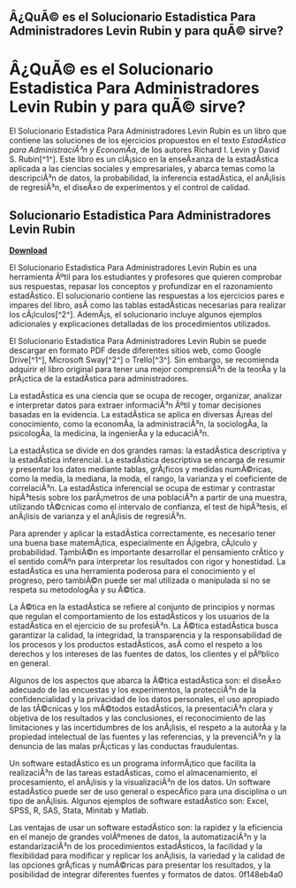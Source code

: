 ## Â¿QuÃ© es el Solucionario Estadistica Para Administradores Levin Rubin y para quÃ© sirve?

  
# Â¿QuÃ© es el Solucionario Estadistica Para Administradores Levin Rubin y para quÃ© sirve?
 
El Solucionario Estadistica Para Administradores Levin Rubin es un libro que contiene las soluciones de los ejercicios propuestos en el texto *EstadÃ­stica para AdministraciÃ³n y EconomÃ­a*, de los autores Richard I. Levin y David S. Rubin[^1^]. Este libro es un clÃ¡sico en la enseÃ±anza de la estadÃ­stica aplicada a las ciencias sociales y empresariales, y abarca temas como la descripciÃ³n de datos, la probabilidad, la inferencia estadÃ­stica, el anÃ¡lisis de regresiÃ³n, el diseÃ±o de experimentos y el control de calidad.
 
## Solucionario Estadistica Para Administradores Levin Rubin


[**Download**](https://www.google.com/url?q=https%3A%2F%2Furluso.com%2F2tM3U0&sa=D&sntz=1&usg=AOvVaw3ZYw1jVLhH2yQnq16qFwNN)

 
El Solucionario Estadistica Para Administradores Levin Rubin es una herramienta Ãºtil para los estudiantes y profesores que quieren comprobar sus respuestas, repasar los conceptos y profundizar en el razonamiento estadÃ­stico. El solucionario contiene las respuestas a los ejercicios pares e impares del libro, asÃ­ como las tablas estadÃ­sticas necesarias para realizar los cÃ¡lculos[^2^]. AdemÃ¡s, el solucionario incluye algunos ejemplos adicionales y explicaciones detalladas de los procedimientos utilizados.
 
El Solucionario Estadistica Para Administradores Levin Rubin se puede descargar en formato PDF desde diferentes sitios web, como Google Drive[^1^], Microsoft Sway[^2^] o Trello[^3^]. Sin embargo, se recomienda adquirir el libro original para tener una mejor comprensiÃ³n de la teorÃ­a y la prÃ¡ctica de la estadÃ­stica para administradores.
  
La estadÃ­stica es una ciencia que se ocupa de recoger, organizar, analizar e interpretar datos para extraer informaciÃ³n Ãºtil y tomar decisiones basadas en la evidencia. La estadÃ­stica se aplica en diversas Ã¡reas del conocimiento, como la economÃ­a, la administraciÃ³n, la sociologÃ­a, la psicologÃ­a, la medicina, la ingenierÃ­a y la educaciÃ³n.
 
La estadÃ­stica se divide en dos grandes ramas: la estadÃ­stica descriptiva y la estadÃ­stica inferencial. La estadÃ­stica descriptiva se encarga de resumir y presentar los datos mediante tablas, grÃ¡ficos y medidas numÃ©ricas, como la media, la mediana, la moda, el rango, la varianza y el coeficiente de correlaciÃ³n. La estadÃ­stica inferencial se ocupa de estimar y contrastar hipÃ³tesis sobre los parÃ¡metros de una poblaciÃ³n a partir de una muestra, utilizando tÃ©cnicas como el intervalo de confianza, el test de hipÃ³tesis, el anÃ¡lisis de varianza y el anÃ¡lisis de regresiÃ³n.
 
Para aprender y aplicar la estadÃ­stica correctamente, es necesario tener una buena base matemÃ¡tica, especialmente en Ã¡lgebra, cÃ¡lculo y probabilidad. TambiÃ©n es importante desarrollar el pensamiento crÃ­tico y el sentido comÃºn para interpretar los resultados con rigor y honestidad. La estadÃ­stica es una herramienta poderosa para el conocimiento y el progreso, pero tambiÃ©n puede ser mal utilizada o manipulada si no se respeta su metodologÃ­a y su Ã©tica.
  
La Ã©tica en la estadÃ­stica se refiere al conjunto de principios y normas que regulan el comportamiento de los estadÃ­sticos y los usuarios de la estadÃ­stica en el ejercicio de su profesiÃ³n. La Ã©tica estadÃ­stica busca garantizar la calidad, la integridad, la transparencia y la responsabilidad de los procesos y los productos estadÃ­sticos, asÃ­ como el respeto a los derechos y los intereses de las fuentes de datos, los clientes y el pÃºblico en general.
 
Algunos de los aspectos que abarca la Ã©tica estadÃ­stica son: el diseÃ±o adecuado de las encuestas y los experimentos, la protecciÃ³n de la confidencialidad y la privacidad de los datos personales, el uso apropiado de las tÃ©cnicas y los mÃ©todos estadÃ­sticos, la presentaciÃ³n clara y objetiva de los resultados y las conclusiones, el reconocimiento de las limitaciones y las incertidumbres de los anÃ¡lisis, el respeto a la autorÃ­a y la propiedad intelectual de las fuentes y las referencias, y la prevenciÃ³n y la denuncia de las malas prÃ¡cticas y las conductas fraudulentas.
 
Un software estadÃ­stico es un programa informÃ¡tico que facilita la realizaciÃ³n de las tareas estadÃ­sticas, como el almacenamiento, el procesamiento, el anÃ¡lisis y la visualizaciÃ³n de los datos. Un software estadÃ­stico puede ser de uso general o especÃ­fico para una disciplina o un tipo de anÃ¡lisis. Algunos ejemplos de software estadÃ­stico son: Excel, SPSS, R, SAS, Stata, Minitab y Matlab.
 
Las ventajas de usar un software estadÃ­stico son: la rapidez y la eficiencia en el manejo de grandes volÃºmenes de datos, la automatizaciÃ³n y la estandarizaciÃ³n de los procedimientos estadÃ­sticos, la facilidad y la flexibilidad para modificar y replicar los anÃ¡lisis, la variedad y la calidad de las opciones grÃ¡ficas y numÃ©ricas para presentar los resultados, y la posibilidad de integrar diferentes fuentes y formatos de datos.
 0f148eb4a0
